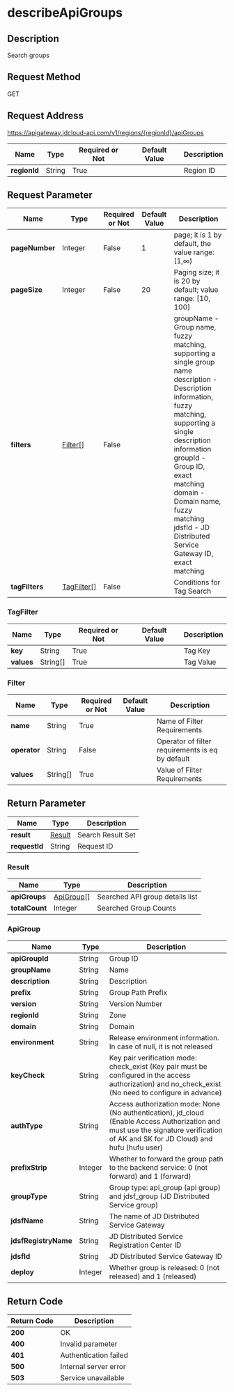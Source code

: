 # describeApiGroups


## Description
Search groups

## Request Method
GET

## Request Address
https://apigateway.jdcloud-api.com/v1/regions/{regionId}/apiGroups

|Name|Type|Required or Not|Default Value|Description|
|---|---|---|---|---|
|**regionId**|String|True| |Region ID|

## Request Parameter
|Name|Type|Required or Not|Default Value|Description|
|---|---|---|---|---|
|**pageNumber**|Integer|False|1|page; it is 1 by default, the value range: [1,∞)|
|**pageSize**|Integer|False|20|Paging size; it is 20 by default; value range: [10, 100]|
|**filters**|[Filter[]](describeapigroups#filter)|False| |groupName - Group name, fuzzy matching, supporting a single group name<br>description - Description information, fuzzy matching, supporting a single description information<br>groupId - Group ID, exact matching<br>domain - Domain name, fuzzy matching<br>jdsfId - JD Distributed Service Gateway ID, exact matching<br>|
|**tagFilters**|[TagFilter[]](describeapigroups#tagfilter)|False| |Conditions for Tag Search|

### <div id="tagfilter">TagFilter</div>
|Name|Type|Required or Not|Default Value|Description|
|---|---|---|---|---|
|**key**|String|True| |Tag Key|
|**values**|String[]|True| |Tag Value|
### <div id="filter">Filter</div>
|Name|Type|Required or Not|Default Value|Description|
|---|---|---|---|---|
|**name**|String|True| |Name of Filter Requirements|
|**operator**|String|False| |Operator of filter requirements is eq by default|
|**values**|String[]|True| |Value of Filter Requirements|

## Return Parameter
|Name|Type|Description|
|---|---|---|
|**result**|[Result](describeapigroups#result)|Search Result Set|
|**requestId**|String|Request ID|

### <div id="result">Result</div>
|Name|Type|Description|
|---|---|---|
|**apiGroups**|[ApiGroup[]](describeapigroups#apigroup)|Searched API group details list|
|**totalCount**|Integer|Searched Group Counts|
### <div id="apigroup">ApiGroup</div>
|Name|Type|Description|
|---|---|---|
|**apiGroupId**|String|Group ID|
|**groupName**|String|Name|
|**description**|String|Description|
|**prefix**|String|Group Path Prefix|
|**version**|String|Version Number|
|**regionId**|String|Zone|
|**domain**|String|Domain|
|**environment**|String|Release environment information. In case of null, it is not released|
|**keyCheck**|String|Key pair verification mode: check_exist (Key pair must be configured in the access authorization) and no_check_exist (No need to configure in advance)|
|**authType**|String|Access authorization mode: None (No authentication), jd_cloud (Enable Access Authorization and must use the signature verification of AK and SK for JD Cloud) and hufu (hufu user)|
|**prefixStrip**|Integer|Whether to forward the group path to the backend service: 0 (not forward) and 1 (forward)|
|**groupType**|String|Group type: api_group (api group) and jdsf_group (JD Distributed Service group)|
|**jdsfName**|String|The name of JD Distributed Service Gateway|
|**jdsfRegistryName**|String|JD Distributed Service Registration Center ID|
|**jdsfId**|String|JD Distributed Service Gateway ID|
|**deploy**|Integer|Whether group is released: 0 (not released) and 1 (released)|

## Return Code
|Return Code|Description|
|---|---|
|**200**|OK|
|**400**|Invalid parameter|
|**401**|Authentication failed|
|**500**|Internal server error|
|**503**|Service unavailable|
